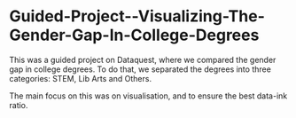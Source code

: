 # Guided-Project--Visualizing-The-Gender-Gap-In-College-Degrees

This was a guided project on Dataquest, where we compared the gender gap in college degrees. To do that, we separated the degrees into three categories: STEM, Lib Arts and Others. 

The main focus on this was on visualisation, and to ensure the best data-ink ratio.
